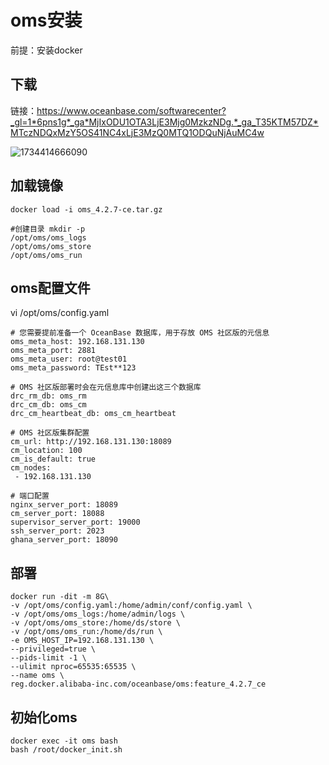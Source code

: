 # oms安装
前提：安装docker
## 下载
链接：https://www.oceanbase.com/softwarecenter?_gl=1*6pns1g*_ga*MjIxODU1OTA3LjE3Mjg0MzkzNDg.*_ga_T35KTM57DZ*MTczNDQxMzY5OS41NC4xLjE3MzQ0MTQ1ODQuNjAuMC4w    

![1734414666090](https://github.com/user-attachments/assets/9b9dd37f-cf43-46ee-a8b6-e564ac2910fb)

## 加载镜像
```
docker load -i oms_4.2.7-ce.tar.gz

#创建目录 mkdir -p
/opt/oms/oms_logs
/opt/oms/oms_store
/opt/oms/oms_run
```

## oms配置文件
vi /opt/oms/config.yaml
```
# 您需要提前准备一个 OceanBase 数据库，用于存放 OMS 社区版的元信息
oms_meta_host: 192.168.131.130
oms_meta_port: 2881
oms_meta_user: root@test01
oms_meta_password: TEst**123

# OMS 社区版部署时会在元信息库中创建出这三个数据库
drc_rm_db: oms_rm
drc_cm_db: oms_cm
drc_cm_heartbeat_db: oms_cm_heartbeat

# OMS 社区版集群配置
cm_url: http://192.168.131.130:18089
cm_location: 100
cm_is_default: true
cm_nodes:
 - 192.168.131.130

# 端口配置
nginx_server_port: 18089
cm_server_port: 18088
supervisor_server_port: 19000
ssh_server_port: 2023
ghana_server_port: 18090

```
## 部署
```
docker run -dit -m 8G\
-v /opt/oms/config.yaml:/home/admin/conf/config.yaml \
-v /opt/oms/oms_logs:/home/admin/logs \
-v /opt/oms/oms_store:/home/ds/store \
-v /opt/oms/oms_run:/home/ds/run \
-e OMS_HOST_IP=192.168.131.130 \
--privileged=true \
--pids-limit -1 \
--ulimit nproc=65535:65535 \
--name oms \
reg.docker.alibaba-inc.com/oceanbase/oms:feature_4.2.7_ce   
```
## 初始化oms
```
docker exec -it oms bash
bash /root/docker_init.sh
```
